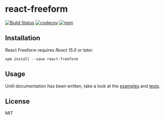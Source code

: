 # react-freeform

[![Build Status](https://travis-ci.org/SpenserJ/react-freeform.svg?branch=master)](https://travis-ci.org/SpenserJ/react-freeform)
[![codecov](https://codecov.io/gh/SpenserJ/react-freeform/branch/master/graph/badge.svg)](https://codecov.io/gh/SpenserJ/react-freeform)
[![npm](https://img.shields.io/npm/v/react-freeform.svg)](https://www.npmjs.com/package/react-freeform)

## Installation

React Freeform requires *React 15.0 or later.*

```
npm install --save react-freeform
```

## Usage

Until documentation has been written, take a look at the [examples](https://github.com/SpenserJ/react-freeform/tree/master/examples/components) and [tests](https://github.com/SpenserJ/react-freeform/tree/master/test).

## License

MIT
